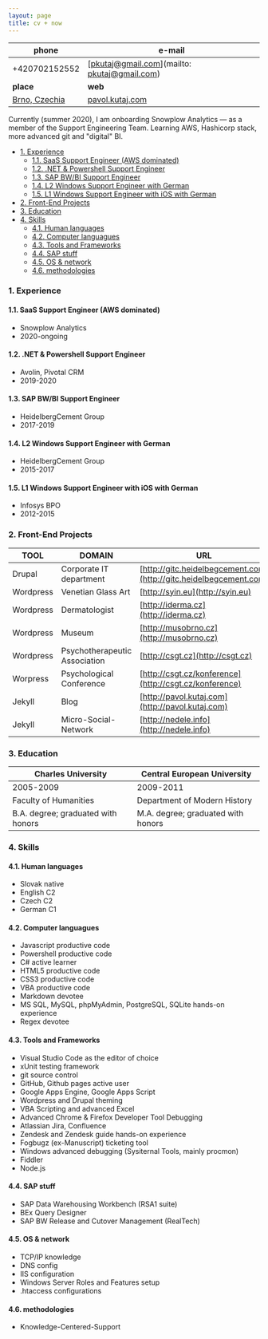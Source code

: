 ```yaml
---
layout: page
title: cv + now
---               
```

 
phone                                               | e-mail
----------------------------------------------------|---------------------------------------------
+420702152552                                       | [pkutaj@gmail.com](mailto: pkutaj@gmail.com)
**place**                                           | **web**
[Brno, Czechia](https://en.wikipedia.org/wiki/Brno) | [pavol.kutaj.com](http://pavol.kutaj.com)
 
Currently (summer 2020), I am onboarding Snowplow Analytics — as a member of the Support Engineering Team. Learning AWS, Hashicorp stack, more advanced git and "digital" BI. 
 
<!-- TOC -->

- [1. Experience](#1-experience)
    - [1.1. SaaS Support Engineer (AWS dominated)](#11-saas-support-engineer-aws-dominated)
    - [1.2. .NET & Powershell Support Engineer](#12-net--powershell-support-engineer)
    - [1.3. SAP BW/BI Support Engineer](#13-sap-bwbi-support-engineer)
    - [1.4. L2 Windows Support Engineer with German](#14-l2-windows-support-engineer-with-german)
    - [1.5. L1 Windows Support Engineer with iOS with German](#15-l1-windows-support-engineer-with-ios-with-german)
- [2. Front-End Projects](#2-front-end-projects)
- [3. Education](#3-education)
- [4. Skills](#4-skills)
    - [4.1. Human languages](#41-human-languages)
    - [4.2. Computer languagues](#42-computer-languagues)
    - [4.3. Tools and Frameworks](#43-tools-and-frameworks)
    - [4.4. SAP stuff](#44-sap-stuff)
    - [4.5. OS & network](#45-os--network)
    - [4.6. methodologies](#46-methodologies)

<!-- /TOC -->
  
### 1. Experience

#### 1.1. SaaS Support Engineer (AWS dominated)
* Snowplow Analytics
* 2020-ongoing

#### 1.2. .NET & Powershell Support Engineer
* Avolin, Pivotal CRM
* 2019-2020
 
#### 1.3. SAP BW/BI Support Engineer
* HeidelbergCement Group
* 2017-2019
  
#### 1.4. L2 Windows Support Engineer with German 
* HeidelbergCement Group 
* 2015-2017
  
#### 1.5. L1 Windows Support Engineer with iOS with German
* Infosys BPO
* 2012-2015

### 2. Front-End Projects
 
TOOL      | DOMAIN                        | URL
----------|-------------------------------|-------------------------------------------------------------------
Drupal    | Corporate IT department       | [http://gitc.heidelbegcement.com](http://gitc.heidelbegcement.com)
Wordpress | Venetian Glass Art            | [http://syin.eu](http://syin.eu)
Wordpress | Dermatologist                 | [http://iderma.cz](http://iderma.cz)
Wordpress | Museum                        | [http://musobrno.cz](http://musobrno.cz)
Wordpress | Psychotherapeutic Association | [http://csgt.cz](http://csgt.cz)
Worpress  | Psychological Conference      | [http://csgt.cz/konference](http://csgt.cz/konference)
Jekyll    | Blog                          | [http://pavol.kutaj.com](http://pavol.kutaj.com)
Jekyll    | Micro-Social-Network          | [http://nedele.info](http://nedele.info)

### 3. Education
 
Charles University                 | Central European University
-----------------------------------|-----------------------------------
2005-2009                          | 2009-2011
Faculty of Humanities              | Department of Modern History
B.A. degree; graduated with honors | M.A. degree; graduated with honors
 
### 4. Skills
#### 4.1. Human languages
* Slovak native 
* English C2
* Czech C2
* German C1
 
#### 4.2. Computer languagues
* Javascript productive code
* Powershell productive code
* C# active learner
* HTML5 productive code
* CSS3 productive code
* VBA productive code
* Markdown devotee
* MS SQL, MySQL, phpMyAdmin, PostgreSQL, SQLite hands-on experience
* Regex devotee
 
#### 4.3. Tools and Frameworks
* Visual Studio Code as the editor of choice
* xUnit testing framework
* git source control 
* GitHub, Github pages active user
* Google Apps Engine, Google Apps Script
* Wordpress and Drupal theming
* VBA Scripting and advanced Excel
* Advanced  Chrome & Firefox Developer Tool Debugging
* Atlassian Jira, Confluence
* Zendesk and Zendesk guide hands-on experience
* Fogbugz (ex-Manuscript) ticketing tool
* Windows advanced debugging (Sysiternal Tools, mainly procmon)
* Fiddler
* Node.js
 
#### 4.4. SAP stuff
* SAP Data Warehousing Workbench (RSA1 suite)
* BEx Query Designer
* SAP BW Release and Cutover Management (RealTech) 
 
#### 4.5. OS & network
* TCP/IP knowledge
* DNS config 
* IIS configuration
* Windows Server Roles and Features setup
* .htaccess configurations
 
#### 4.6. methodologies
* Knowledge-Centered-Support
